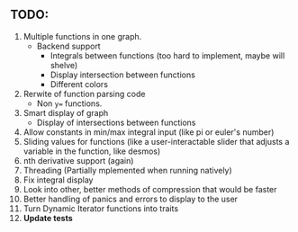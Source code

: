 ## TODO:
1. Multiple functions in one graph.
	- Backend support
		- Integrals between functions (too hard to implement, maybe will shelve)
		- Display intersection between functions
		- Different colors
2. Rerwite of function parsing code
	- Non `y=` functions.
3. Smart display of graph
	- Display of intersections between functions
4. Allow constants in min/max integral input (like pi or euler's number)
5. Sliding values for functions (like a user-interactable slider that adjusts a variable in the function, like desmos)
6. nth derivative support (again)
7. Threading (Partially mplemented when running natively)
8. Fix integral display
9. Look into other, better methods of compression that would be faster
10. Better handling of panics and errors to display to the user
11. Turn Dynamic Iterator functions into traits
12. __Update tests__
